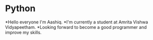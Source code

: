 # Python

*Hello everyone I'm Aashiq.
*I'm currently a student at Amrita Vishwa Vidyapeetham.
*Looking forward to become a good programmer and improve my skills.
